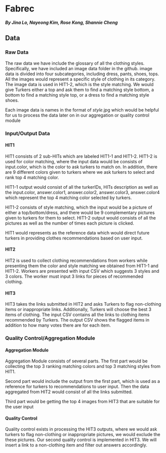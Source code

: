 # Fabrec

_**By Jina Lo, Nayeong Kim, Rose Kong, Shannie Cheng**_

## Data

### Raw Data

The raw data we have include the glossary of all the clothing styles. Specifically, we have included an image data folder in the github. image data is divided into four subcategories, including dress, pants, shoes, tops. All the images would represent a specific style of clothing in its category. The image data is used in HIT1-2, which is the style matching. We would give Turkers either a top and ask them to find a matching style bottom, a bottom to find a matching style top, or a dress to find a matching style shoes.

Each image data is names in the format of *style*.jpg which would be helpful for us to process the data later on in our aggregation or quality control module

### Input/Output Data

#### HIT1
HIT1 consists of 2 sub-HITs which are labeled HIT1-1 and HIT1-2. HIT1-2 is used for color matching, where the input data would be consists of input.color, which is the color to ask turkers to match on. In addition, there are 9 different colors given to turkers where we ask turkers to select and rank top 4 matching color.

HIT1-1 output would consist of all the turkerIDs, HITs description as well as the input.color, answer.color1, answer.color2, answer.color3, answer.color4 which represent the top 4 matching color selected by turkers. 

HIT1-2 consists of style matching, which the input would be a picture of either a top/bottom/dress, and there would be 9 complementary pictures given to turkers for them to select. HIT1-2 output would consists of all the pictures as well as the number of times each picture is clicked. 

HIT1 would represents as the reference data which would direct future turkers in providing clothes recommendations based on user input.

#### HIT2
HIT2 is used to collect clothing recommendations from workers while presenting them the color and style matching we obtained from HIT1-1 and HIT1-2. Workers are presented with input CSV which suggests 3 styles and 3 colors. The worker must input 3 links for pieces of recommended clothing. 

#### HIT3
HIT3 takes the links submitted in HIT2 and asks Turkers to flag non-clothing items or inappropriate links. Additionally, Turkers will choose the best 3 items of clothing. The input CSV contains all the links to clothing items recommended by Turkers. The output CSV shows the flagged items in addition to how many votes there are for each item. 

### Quality Control/Aggregation Module

#### Aggregation Module
Aggregation Module consists of several parts. The first part would be collecting the top 3 ranking matching colors and top 3 matching styles from HIT1.

Second part would include the output from the first part, which is used as a reference for turkers to recommendations to user input. Then the data aggregated from HIT2 would consist of all the links submitted. 

Third part would be getting the top 4 images from HIT3 that are suitable for the user input

#### Quality Control

Quality control exists in processing the HIT3 outputs, where we would ask turkers to flag non-clothing or inappropriate pictures, we would exclude the these pictures. Our second quality control is implemented in HIT3. We will insert a link to a non-clothing item and filter out answers accordingly. 
